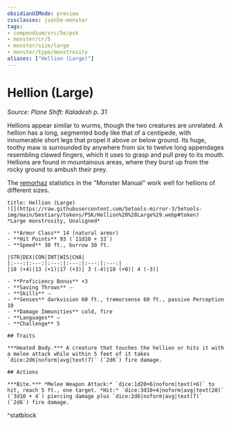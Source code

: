 ```yaml
---
obsidianUIMode: preview
cssclasses: json5e-monster
tags:
- compendium/src/5e/psk
- monster/cr/5
- monster/size/large
- monster/type/monstrosity
aliases: ["Hellion (Large)"]
---
```

# Hellion (Large)
*Source: Plane Shift: Kaladesh p. 31*  

Hellions appear similar to wurms, though the two creatures are unrelated. A hellion has a long, segmented body like that of a centipede, with innumerable short legs that propel it above or below ground. Its huge, toothy maw is surrounded by anywhere from six to twelve long appendages resembling clawed fingers, which it uses to grasp and pull prey to its mouth. Hellions are found in mountainous areas, where they burst up from the rocky ground to ambush their prey.

The [remorhaz](2-Mechanics/CLI/bestiary/monstrosity/remorhaz.md) statistics in the "Monster Manual" work well for hellions of different sizes.

```ad-statblock
title: Hellion (Large)
![](https://raw.githubusercontent.com/5etools-mirror-3/5etools-img/main/bestiary/tokens/PSK/Hellion%20%28Large%29.webp#token)
*Large monstrosity, Unaligned*

- **Armor Class** 14 (natural armor)
- **Hit Points** 93 (`11d10 + 33`)
- **Speed** 30 ft., burrow 30 ft.

|STR|DEX|CON|INT|WIS|CHA|
|:---:|:---:|:---:|:---:|:---:|:---:|
|18 (+4)|13 (+1)|17 (+3)| 3 (-4)|10 (+0)| 4 (-3)|

- **Proficiency Bonus** +3
- **Saving Throws** ⏤
- **Skills** ⏤
- **Senses** darkvision 60 ft., tremorsense 60 ft., passive Perception 10
- **Damage Immunities** cold, fire
- **Languages** —
- **Challenge** 5

## Traits

***Heated Body.*** A creature that touches the hellion or hits it with a melee attack while within 5 feet of it takes `dice:2d6|noform|avg|text(7)` (`2d6`) fire damage.

## Actions

***Bite.*** *Melee Weapon Attack:* `dice:1d20+6|noform|text(+6)` to hit, reach 5 ft., one target. *Hit:* `dice:3d10+4|noform|avg|text(20)` (`3d10 + 4`) piercing damage plus `dice:2d6|noform|avg|text(7)` (`2d6`) fire damage.
```
^statblock